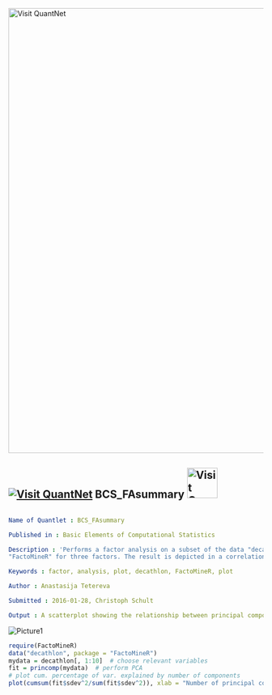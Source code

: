 
[<img src="https://github.com/QuantLet/Styleguide-and-FAQ/blob/master/pictures/banner.png" width="880" alt="Visit QuantNet">](http://quantlet.de/index.php?p=info)

## [<img src="https://github.com/QuantLet/Styleguide-and-Validation-procedure/blob/master/pictures/qloqo.png" alt="Visit QuantNet">](http://quantlet.de/) **BCS_FAsummary** [<img src="https://github.com/QuantLet/Styleguide-and-Validation-procedure/blob/master/pictures/QN2.png" width="60" alt="Visit QuantNet 2.0">](http://quantlet.de/d3/ia)

```yaml

Name of Quantlet : BCS_FAsummary

Published in : Basic Elements of Computational Statistics

Description : 'Performs a factor analysis on a subset of the data "decathlon" from package
"FactoMineR" for three factors. The result is depicted in a correlation plot.'

Keywords : factor, analysis, plot, decathlon, FactoMineR, plot

Author : Anastasija Tetereva

Submitted : 2016-01-28, Christoph Schult

Output : A scatterplot showing the relationship between principal components and actual data.

```

![Picture1](BCS_FASummary.png)


```r
require(FactoMineR)
data("decathlon", package = "FactoMineR")
mydata = decathlon[, 1:10]  # choose relevant variables
fit = princomp(mydata)  # perform PCA
# plot cum. percentage of var. explained by number of components
plot(cumsum(fit$sdev^2/sum(fit$sdev^2)), xlab = "Number of principal components", ylab = "Cumulative percentage variance")
```
